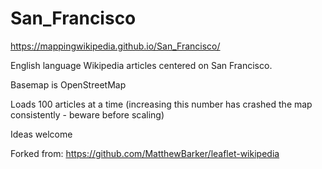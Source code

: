 # San_Francisco

https://mappingwikipedia.github.io/San_Francisco/

English language Wikipedia articles centered on San Francisco.

Basemap is OpenStreetMap

Loads 100 articles at a time (increasing this number has crashed the map consistently - beware before scaling)

Ideas welcome

Forked from: https://github.com/MatthewBarker/leaflet-wikipedia

